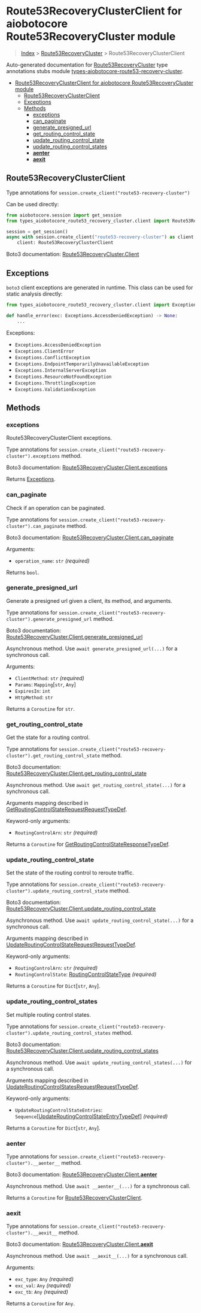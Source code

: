 <a id="route53recoveryclusterclient-for-aiobotocore-route53recoverycluster-module"></a>

# Route53RecoveryClusterClient for aiobotocore Route53RecoveryCluster module

> [Index](..) > [Route53RecoveryCluster](.) > Route53RecoveryClusterClient

Auto-generated documentation for
[Route53RecoveryCluster](https://boto3.amazonaws.com/v1/documentation/api/latest/reference/services/route53-recovery-cluster.html#Route53RecoveryCluster)
type annotations stubs module
[types-aiobotocore-route53-recovery-cluster](https://pypi.org/project/types-aiobotocore-route53-recovery-cluster/).

- [Route53RecoveryClusterClient for aiobotocore Route53RecoveryCluster module](#route53recoveryclusterclient-for-aiobotocore-route53recoverycluster-module)
  - [Route53RecoveryClusterClient](#route53recoveryclusterclient)
  - [Exceptions](#exceptions)
  - [Methods](#methods)
    - [exceptions](#exceptions)
    - [can_paginate](#can_paginate)
    - [generate_presigned_url](#generate_presigned_url)
    - [get_routing_control_state](#get_routing_control_state)
    - [update_routing_control_state](#update_routing_control_state)
    - [update_routing_control_states](#update_routing_control_states)
    - [__aenter__](#__aenter__)
    - [__aexit__](#__aexit__)

<a id="route53recoveryclusterclient"></a>

## Route53RecoveryClusterClient

Type annotations for `session.create_client("route53-recovery-cluster")`

Can be used directly:

```python
from aiobotocore.session import get_session
from types_aiobotocore_route53_recovery_cluster.client import Route53RecoveryClusterClient

session = get_session()
async with session.create_client("route53-recovery-cluster") as client:
    client: Route53RecoveryClusterClient
```

Boto3 documentation:
[Route53RecoveryCluster.Client](https://boto3.amazonaws.com/v1/documentation/api/latest/reference/services/route53-recovery-cluster.html#Route53RecoveryCluster.Client)

<a id="exceptions"></a>

## Exceptions

`boto3` client exceptions are generated in runtime. This class can be used for
static analysis directly:

```python
from types_aiobotocore_route53_recovery_cluster.client import Exceptions

def handle_error(exc: Exceptions.AccessDeniedException) -> None:
    ...
```

Exceptions:

- `Exceptions.AccessDeniedException`
- `Exceptions.ClientError`
- `Exceptions.ConflictException`
- `Exceptions.EndpointTemporarilyUnavailableException`
- `Exceptions.InternalServerException`
- `Exceptions.ResourceNotFoundException`
- `Exceptions.ThrottlingException`
- `Exceptions.ValidationException`

<a id="methods"></a>

## Methods

<a id="exceptions"></a>

### exceptions

Route53RecoveryClusterClient exceptions.

Type annotations for
`session.create_client("route53-recovery-cluster").exceptions` method.

Boto3 documentation:
[Route53RecoveryCluster.Client.exceptions](https://boto3.amazonaws.com/v1/documentation/api/latest/reference/services/route53-recovery-cluster.html#Route53RecoveryCluster.Client.exceptions)

Returns [Exceptions](#exceptions).

<a id="can_paginate"></a>

### can_paginate

Check if an operation can be paginated.

Type annotations for
`session.create_client("route53-recovery-cluster").can_paginate` method.

Boto3 documentation:
[Route53RecoveryCluster.Client.can_paginate](https://boto3.amazonaws.com/v1/documentation/api/latest/reference/services/route53-recovery-cluster.html#Route53RecoveryCluster.Client.can_paginate)

Arguments:

- `operation_name`: `str` *(required)*

Returns `bool`.

<a id="generate_presigned_url"></a>

### generate_presigned_url

Generate a presigned url given a client, its method, and arguments.

Type annotations for
`session.create_client("route53-recovery-cluster").generate_presigned_url`
method.

Boto3 documentation:
[Route53RecoveryCluster.Client.generate_presigned_url](https://boto3.amazonaws.com/v1/documentation/api/latest/reference/services/route53-recovery-cluster.html#Route53RecoveryCluster.Client.generate_presigned_url)

Asynchronous method. Use `await generate_presigned_url(...)` for a synchronous
call.

Arguments:

- `ClientMethod`: `str` *(required)*
- `Params`: `Mapping`\[`str`, `Any`\]
- `ExpiresIn`: `int`
- `HttpMethod`: `str`

Returns a `Coroutine` for `str`.

<a id="get_routing_control_state"></a>

### get_routing_control_state

Get the state for a routing control.

Type annotations for
`session.create_client("route53-recovery-cluster").get_routing_control_state`
method.

Boto3 documentation:
[Route53RecoveryCluster.Client.get_routing_control_state](https://boto3.amazonaws.com/v1/documentation/api/latest/reference/services/route53-recovery-cluster.html#Route53RecoveryCluster.Client.get_routing_control_state)

Asynchronous method. Use `await get_routing_control_state(...)` for a
synchronous call.

Arguments mapping described in
[GetRoutingControlStateRequestRequestTypeDef](./type_defs.md#getroutingcontrolstaterequestrequesttypedef).

Keyword-only arguments:

- `RoutingControlArn`: `str` *(required)*

Returns a `Coroutine` for
[GetRoutingControlStateResponseTypeDef](./type_defs.md#getroutingcontrolstateresponsetypedef).

<a id="update_routing_control_state"></a>

### update_routing_control_state

Set the state of the routing control to reroute traffic.

Type annotations for
`session.create_client("route53-recovery-cluster").update_routing_control_state`
method.

Boto3 documentation:
[Route53RecoveryCluster.Client.update_routing_control_state](https://boto3.amazonaws.com/v1/documentation/api/latest/reference/services/route53-recovery-cluster.html#Route53RecoveryCluster.Client.update_routing_control_state)

Asynchronous method. Use `await update_routing_control_state(...)` for a
synchronous call.

Arguments mapping described in
[UpdateRoutingControlStateRequestRequestTypeDef](./type_defs.md#updateroutingcontrolstaterequestrequesttypedef).

Keyword-only arguments:

- `RoutingControlArn`: `str` *(required)*
- `RoutingControlState`:
  [RoutingControlStateType](./literals.md#routingcontrolstatetype) *(required)*

Returns a `Coroutine` for `Dict`\[`str`, `Any`\].

<a id="update_routing_control_states"></a>

### update_routing_control_states

Set multiple routing control states.

Type annotations for
`session.create_client("route53-recovery-cluster").update_routing_control_states`
method.

Boto3 documentation:
[Route53RecoveryCluster.Client.update_routing_control_states](https://boto3.amazonaws.com/v1/documentation/api/latest/reference/services/route53-recovery-cluster.html#Route53RecoveryCluster.Client.update_routing_control_states)

Asynchronous method. Use `await update_routing_control_states(...)` for a
synchronous call.

Arguments mapping described in
[UpdateRoutingControlStatesRequestRequestTypeDef](./type_defs.md#updateroutingcontrolstatesrequestrequesttypedef).

Keyword-only arguments:

- `UpdateRoutingControlStateEntries`:
  `Sequence`\[[UpdateRoutingControlStateEntryTypeDef](./type_defs.md#updateroutingcontrolstateentrytypedef)\]
  *(required)*

Returns a `Coroutine` for `Dict`\[`str`, `Any`\].

<a id="__aenter__"></a>

### __aenter__

Type annotations for
`session.create_client("route53-recovery-cluster").__aenter__` method.

Boto3 documentation:
[Route53RecoveryCluster.Client.__aenter__](https://boto3.amazonaws.com/v1/documentation/api/latest/reference/services/route53-recovery-cluster.html#Route53RecoveryCluster.Client.__aenter__)

Asynchronous method. Use `await __aenter__(...)` for a synchronous call.

Returns a `Coroutine` for
[Route53RecoveryClusterClient](#route53recoveryclusterclient).

<a id="__aexit__"></a>

### __aexit__

Type annotations for
`session.create_client("route53-recovery-cluster").__aexit__` method.

Boto3 documentation:
[Route53RecoveryCluster.Client.__aexit__](https://boto3.amazonaws.com/v1/documentation/api/latest/reference/services/route53-recovery-cluster.html#Route53RecoveryCluster.Client.__aexit__)

Asynchronous method. Use `await __aexit__(...)` for a synchronous call.

Arguments:

- `exc_type`: `Any` *(required)*
- `exc_val`: `Any` *(required)*
- `exc_tb`: `Any` *(required)*

Returns a `Coroutine` for `Any`.
